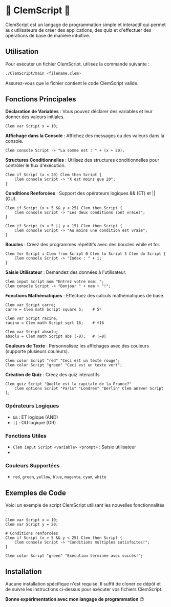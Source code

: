 
# 🍥 ClemScript 🤭

ClemScript est un langage de programmation simple et interactif qui permet aux utilisateurs de créer des applications, des quiz et d'effectuer des opérations de base de manière intuitive.

## Utilisation

Pour exécuter un fichier ClemScript, utilisez la commande suivante :

```bash
./ClemScript/main <filename.clem>
```
Assurez-vous que le fichier contient le code ClemScript valide.

## Fonctions Principales

**Déclaration de Variables** : Vous pouvez déclarer des variables et leur donner des valeurs initiales.

```
Clem var Script x = 10;
```
**Affichage dans la Console** : Affichez des messages ou des valeurs dans la console.

```
Clem console Script -> "La somme est : " + (x + 20);
```
**Structures Conditionnelles** : Utilisez des structures conditionnelles pour contrôler le flux d'exécution.

```
Clem if Script (x < 20) Clem then Script {
    Clem console Script -> "X est moins que 20";
}
```

**Conditions Renforcées** : Support des opérateurs logiques && (ET) et || (OU).

```
Clem if Script (x > 5 && y < 25) Clem then Script {
    Clem console Script -> "Les deux conditions sont vraies";
}

Clem if Script (x < 5 || y > 15) Clem then Script {
    Clem console Script -> "Au moins une condition est vraie";
}
```

**Boucles** : Créez des programmes répétitifs avec des boucles while et for.

```
Clem for Script i Clem from Script 0 Clem to Script 5 Clem do Script {
    Clem console Script -> "Index : " + i;
}
```

**Saisie Utilisateur** : Demandez des données à l'utilisateur.

```
Clem input Script nom "Entrez votre nom: ";
Clem console Script -> "Bonjour " + nom + "!";
```

**Fonctions Mathématiques** : Effectuez des calculs mathématiques de base.

```
Clem var Script carre;
carre = Clem math Script square 5;    # 5²

Clem var Script racine;
racine = Clem math Script sqrt 16;    # √16

Clem var Script absolu;
absolu = Clem math Script abs (-8);   # |−8|
```

**Couleurs de Texte** : Personnalisez les affichages avec des couleurs (supporte plusieurs couleurs).

```
Clem color Script "red" "Ceci est un texte rouge";
Clem color Script "green" "Ceci est un texte vert";
```

**Création de Quiz** : Créez des quiz interactifs

```
Clem quiz Script "Quelle est la capitale de la France?" 
    Clem options Script "Paris" "Londres" "Berlin" Clem answer Script 1;
 ```

### Opérateurs Logiques
- `&&` : ET logique (AND)
- `||` : OU logique (OR)

### Fonctions Utiles
- `Clem input Script <variable> <prompt>` : Saisie utilisateur
- 
### Couleurs Supportées
- `red`, `green`, `yellow`, `blue`, `magenta`, `cyan`, `white`

## Exemples de Code 

Voici un exemple de script ClemScript utilisant les nouvelles fonctionnalités :

```
Clem var Script x = 10;
Clem var Script y = 20;

# Conditions renforcées
Clem if Script (x > 5 && y < 25) Clem then Script {
    Clem console Script -> "Conditions multiples satisfaites!";
}

Clem color Script "green" "Exécution terminée avec succès!";
```

## Installation
Aucune installation spécifique n'est requise. Il suffit de cloner ce dépôt et de suivre les instructions ci-dessus pour exécuter vos fichiers ClemScript.

**Bonne expérimentation avec mon langage de programmation** 😉